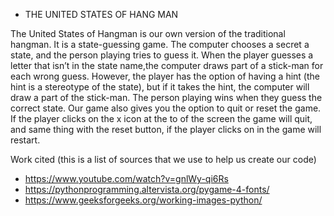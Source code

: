 - THE UNITED STATES OF HANG MAN

The United States of Hangman is our own version of the traditional hangman. It is a state-guessing game. The computer chooses a secret a state,
and the person playing tries to guess it. When the player guesses a letter that isn’t in the state name,the computer draws part of a stick-man for each wrong guess. However, the player has the option of having a hint (the hint is a stereotype of the state), but if it 
takes the hint, the computer will draw a part of the stick-man. The person playing wins when they guess the correct state. 
Our game also gives you the option to quit or reset the game. If the player clicks on the x icon at the to of the screen the game will quit, and same thing with the reset button, if the player clicks on in the game will restart.


Work cited (this is a list of sources that we use to help us create our code)
- https://www.youtube.com/watch?v=gnlWy-qi6Rs
- https://pythonprogramming.altervista.org/pygame-4-fonts/
- https://www.geeksforgeeks.org/working-images-python/

